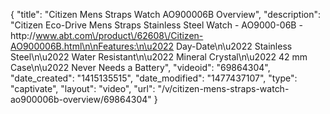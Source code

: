 {
    "title": "Citizen Mens Straps Watch AO900006B Overview",
    "description": "Citizen Eco-Drive Mens Straps Stainless Steel Watch - AO9000-06B - http:\/\/www.abt.com\/product\/62608\/Citizen-AO900006B.html\n\nFeatures:\n\u2022 Day-Date\n\u2022 Stainless Steel\n\u2022 Water Resistant\n\u2022 Mineral Crystal\n\u2022 42 mm Case\n\u2022 Never Needs a Battery",
    "videoid": "69864304",
    "date_created": "1415135515",
    "date_modified": "1477437107",
    "type": "captivate",
    "layout": "video",
    "url": "\/v\/citizen-mens-straps-watch-ao900006b-overview\/69864304"
}
